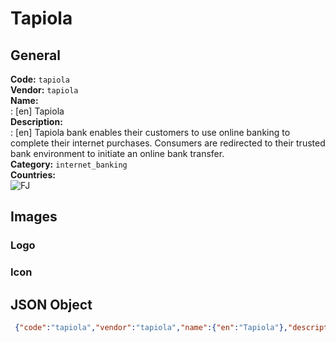 # Tapiola 
## General 
**Code:** `tapiola`  
**Vendor:** `tapiola`  
**Name:**  
:	[en] Tapiola  
**Description:**  
: [en] Tapiola bank enables their customers to use online banking to complete their internet purchases. Consumers are redirected to their trusted bank environment to initiate an online bank transfer.  
**Category:** `internet_banking`  
**Countries:**  
![FJ](https://cdnjs.cloudflare.com/ajax/libs/flag-icon-css/3.3.0/flags/4x3/FJ.svg#w24)  
 
## Images 
### Logo 
### Icon 
## JSON Object 
```json
 {"code":"tapiola","vendor":"tapiola","name":{"en":"Tapiola"},"description":{"en":"Tapiola bank enables their customers to use online banking to complete their internet purchases. Consumers are redirected to their trusted bank environment to initiate an online bank transfer."},"countries":["FJ"],"category":"internet_banking"}```  
